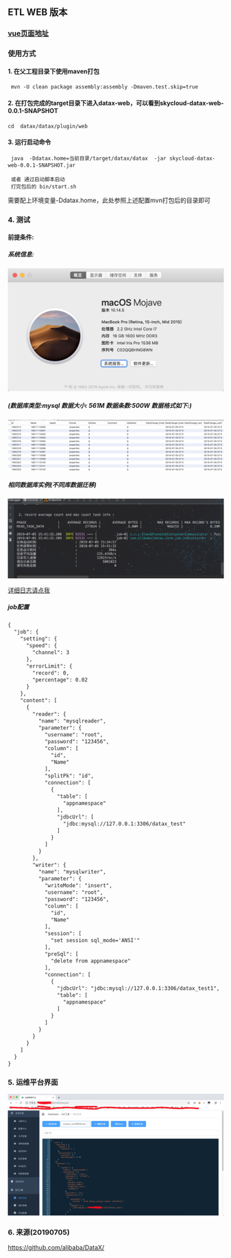 ## ETL WEB 版本

### [vue页面地址](https://github.com/xk11961677/skycloud-admin-vue)


### 使用方式
#### 1. 在父工程目录下使用maven打包
```
 mvn -U clean package assembly:assembly -Dmaven.test.skip=true 
```

#### 2. 在打包完成的target目录下进入datax-web，可以看到skycloud-datax-web-0.0.1-SNAPSHOT
```
cd  datax/datax/plugin/web
```

#### 3. 运行启动命令
```
 java  -Ddatax.home=当前目录/target/datax/datax  -jar skycloud-datax-web-0.0.1-SNAPSHOT.jar

 或者 通过启动脚本启动
 打完包后的 bin/start.sh
```
需要配上环境变量-Ddatax.home，此处参照上述配置mvn打包后的目录即可


### 4. 测试
#### 前提条件:

##### 系统信息:
![图1](doc/image/datax_02.png)

##### (数据库类型:mysql 数据大小: 561M 数据条数:500W 数据格式如下:)
![图2](doc/image/datax_03.png)


##### 相同数据库实例(不同库数据迁移)
![图3](doc/image/datax_01.png)

[详细日志请点我](doc/3_1562312097720)

##### job配置
```
{
  "job": {
    "setting": {
      "speed": {
        "channel": 3
      },
      "errorLimit": {
        "record": 0,
        "percentage": 0.02
      }
    },
    "content": [
      {
        "reader": {
          "name": "mysqlreader",
          "parameter": {
            "username": "root",
            "password": "123456",
            "column": [
              "id",
              "Name"
            ],
            "splitPk": "id",
            "connection": [
              {
                "table": [
                  "appnamespace"
                ],
                "jdbcUrl": [
                  "jdbc:mysql://127.0.0.1:3306/datax_test"
                ]
              }
            ]
          }
        },
        "writer": {
          "name": "mysqlwriter",
          "parameter": {
            "writeMode": "insert",
            "username": "root",
            "password": "123456",
            "column": [
              "id",
              "Name"
            ],
            "session": [
              "set session sql_mode='ANSI'"
            ],
            "preSql": [
              "delete from appnamespace"
            ],
            "connection": [
              {
                "jdbcUrl": "jdbc:mysql://127.0.0.1:3306/datax_test1",
                "table": [
                  "appnamespace"
                ]
              }
            ]
          }
        }
      }
    ]
  }
}
```
### 5. 运维平台界面
![platform](doc/image/platform.png)

### 6. 来源(20190705)
https://github.com/alibaba/DataX/